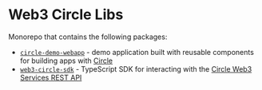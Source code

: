 # Web3 Circle Libs

Monorepo that contains the following packages:

- [`circle-demo-webapp`](packages/circle-demo-webapp) - demo application built with
  reusable components for building apps with [Circle](https://developers.circle.com/)
- [`web3-circle-sdk`](packages/web3-circle-sdk) - TypeScript SDK for interacting with the
  [Circle Web3 Services REST API](https://developers.circle.com/api-reference/w3s/common/ping)
